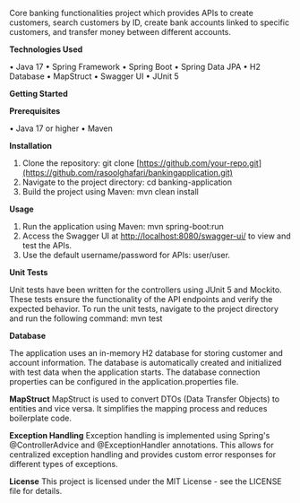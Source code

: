 Core banking functionalities project which provides APIs to create customers, search customers by ID, create bank accounts linked to specific customers, and transfer money between different accounts.

**Technologies Used**

•	Java 17
•	Spring Framework
•	Spring Boot
•	Spring Data JPA
•	H2 Database
•	MapStruct
•	Swagger UI
•	JUnit 5

**Getting Started**

**Prerequisites**

•	Java 17 or higher
•	Maven

**Installation**

1.	Clone the repository: git clone [https://github.com/your-repo.git](https://github.com/rasoolghafari/bankingapplication.git)
2.	Navigate to the project directory: cd banking-application
3.	Build the project using Maven: mvn clean install

**Usage**

1.	Run the application using Maven: mvn spring-boot:run
2.	Access the Swagger UI at [http://localhost:8080/swagger-ui/](http://localhost:8080/swagger-ui/) to view and test the APIs.
3.	Use the default username/password for APIs: user/user.

**Unit Tests**

Unit tests have been written for the controllers using JUnit 5 and Mockito. These tests ensure the functionality of the API endpoints and verify the expected behavior.
To run the unit tests, navigate to the project directory and run the following command:
mvn test

**Database**

The application uses an in-memory H2 database for storing customer and account information. The database is automatically created and initialized with test data when the application starts. The database connection properties can be configured in the application.properties file.

**MapStruct**
MapStruct is used to convert DTOs (Data Transfer Objects) to entities and vice versa. It simplifies the mapping process and reduces boilerplate code.

**Exception Handling**
Exception handling is implemented using Spring's @ControllerAdvice and @ExceptionHandler annotations. This allows for centralized exception handling and provides custom error responses for different types of exceptions.

**License**
This project is licensed under the MIT License - see the LICENSE file for details.

